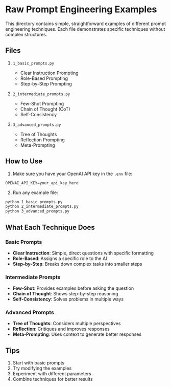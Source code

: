 # Raw Prompt Engineering Examples

This directory contains simple, straightforward examples of different prompt engineering techniques. Each file demonstrates specific techniques without complex structures.

## Files

1. `1_basic_prompts.py`
   - Clear Instruction Prompting
   - Role-Based Prompting
   - Step-by-Step Prompting

2. `2_intermediate_prompts.py`
   - Few-Shot Prompting
   - Chain of Thought (CoT)
   - Self-Consistency

3. `3_advanced_prompts.py`
   - Tree of Thoughts
   - Reflection Prompting
   - Meta-Prompting

## How to Use

1. Make sure you have your OpenAI API key in the `.env` file:
```
OPENAI_API_KEY=your_api_key_here
```

2. Run any example file:
```bash
python 1_basic_prompts.py
python 2_intermediate_prompts.py
python 3_advanced_prompts.py
```

## What Each Technique Does

### Basic Prompts
- **Clear Instruction**: Simple, direct questions with specific formatting
- **Role-Based**: Assigns a specific role to the AI
- **Step-by-Step**: Breaks down complex tasks into smaller steps

### Intermediate Prompts
- **Few-Shot**: Provides examples before asking the question
- **Chain of Thought**: Shows step-by-step reasoning
- **Self-Consistency**: Solves problems in multiple ways

### Advanced Prompts
- **Tree of Thoughts**: Considers multiple perspectives
- **Reflection**: Critiques and improves responses
- **Meta-Prompting**: Uses context to generate better responses

## Tips
1. Start with basic prompts
2. Try modifying the examples
3. Experiment with different parameters
4. Combine techniques for better results 